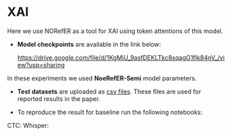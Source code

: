 # XAI 
Here we use NORefER as a tool for XAI using token attentions of this model.

- **Model checkpoints** are available in the link below:

  https://drive.google.com/file/d/1KgMiU_9asfDEKLTkc8sqagG1fIk84nV_/view?usp=sharing

In these experiments we used **NoeRefER-Semi** model parameters.

- **Test datasets** are uploaded as [csv files](https://github.com/aixplain/NoRefER/tree/main/dataset). These files are used for reported results in the paper.

- To reproduce the result for baseline run the following notebooks:

CTC: 
Whisper:



